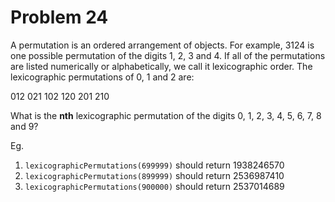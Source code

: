 # Problem 24

A permutation is an ordered arrangement of objects. For example, 3124 is one possible permutation of the digits 1, 2, 3 and 4. If all of the permutations are listed numerically or alphabetically, we call it lexicographic order. The lexicographic permutations of 0, 1 and 2 are:

012 021 102 120 201 210

What is the **nth** lexicographic permutation of the digits 0, 1, 2, 3, 4, 5, 6, 7, 8 and 9?

Eg.

1. ```lexicographicPermutations(699999)``` should return 1938246570
2. ```lexicographicPermutations(899999)``` should return 2536987410
3. ```lexicographicPermutations(900000)``` should return 2537014689
